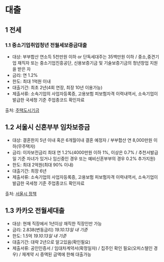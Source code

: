 # 대출

## 1 전세

### 1.1 중소기업취업청년 전월세보증금대출

* 대상: 부부합산 연소득 5천만원 이하 or 단독세대주는 35백만원 이하 / 중소,중견기업 재직자 또는 중소기업진흥공단, 신용보증기금 및 기술보증기금의 청년창업 지원을 받은 자
* 금리: 연 1.2%
* 한도: 최대 1억원 이내
* 대출기간: 최초 2년(4회 연장, 최장 10년 이용가능)
* 제출서류: 소속기업의 사업자등록증, 고용보험 피보험자격 이력내역서, 소속기업이 발급한 국세청 기준 주업종코드 확인자료

출처: [주택도시기금](http://nhuf.molit.go.kr/FP/FP05/FP0502/FP05020601.jsp)

## 1.2 서울시 신혼부부 임차보증금

* 대상: 결혼한지 5년 이내 혹은 6개월이내 결혼 예정자 / 부부합산 연 8,000만원 이하(무주택자)
* 금리: 이자보전금리 최대 연 1.2%(4000만원 이하 1%, 이상은 0.7% / 추천서발급일 기준 자녀가 있거나 임신중인 경우 또는 예비신혼부부의 경우 0.2% 추가지원)
* 한도: 최대 2억원(최대 90% 이내)
* 대출기간: 최장 6년
* 제출서류: 소속기업의 사업자등록증, 고용보험 피보험자격 이력내역서, 소속기업이 발급한 국세청 기준 주업종코드 확인자료

출처: [서울시 정책](http://housing.seoul.kr/youth-housing/couple-apply-form)

## 1.3 카카오 전월세대출

* 대상: 현재 직장에서 1년이상 재직한 직장인만 가능
* 금리: 2.838(변동금리) *19.10.13일 내 기준*
* 한도: 1.5억 *19.10.13일 내 기준*
* 대출기간: 대략 2년으로 알고있음(확인필요)
* 제출서류: 공인인증서 / 임대차계약서(확정일자) / 집주인 확인 필요(오피스텔인 경우) / 재계약 시 증액된 금액에 한해 대출가능
